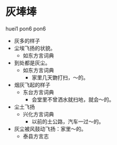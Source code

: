 









# 灰埲埲
huei1 pon6 pon6
+ 灰多的样子
+ 尘埃飞扬的状貌。
  * 如东方言词典
+ 到处都是灰尘。
  * 如东方言词典
    - 家里几天朆打扫，～的。
+ 烟灰飞起的样子
  * 东台方言词典
    - 会堂里不曾洒水就扫地，就会～的。
+ 尘土飞扬
  * 兴化方言词典
    - 以前的土公路，汽车一过～的。
+ 灰尘被风鼓动飞扬：家里～的。
  * 泰县方言志
